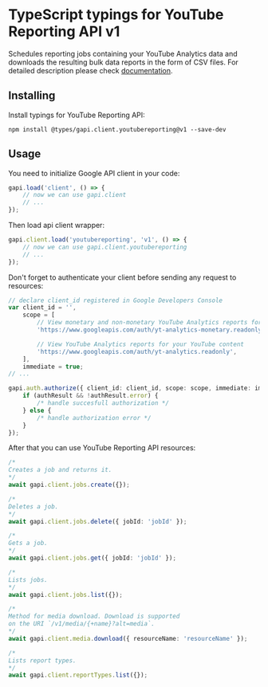 # TypeScript typings for YouTube Reporting API v1

Schedules reporting jobs containing your YouTube Analytics data and downloads the resulting bulk data reports in the form of CSV files.
For detailed description please check [documentation](https://developers.google.com/youtube/reporting/v1/reports/).

## Installing

Install typings for YouTube Reporting API:

```
npm install @types/gapi.client.youtubereporting@v1 --save-dev
```

## Usage

You need to initialize Google API client in your code:

```typescript
gapi.load('client', () => {
    // now we can use gapi.client
    // ...
});
```

Then load api client wrapper:

```typescript
gapi.client.load('youtubereporting', 'v1', () => {
    // now we can use gapi.client.youtubereporting
    // ...
});
```

Don't forget to authenticate your client before sending any request to resources:

```typescript
// declare client_id registered in Google Developers Console
var client_id = '',
    scope = [
        // View monetary and non-monetary YouTube Analytics reports for your YouTube content
        'https://www.googleapis.com/auth/yt-analytics-monetary.readonly',

        // View YouTube Analytics reports for your YouTube content
        'https://www.googleapis.com/auth/yt-analytics.readonly',
    ],
    immediate = true;
// ...

gapi.auth.authorize({ client_id: client_id, scope: scope, immediate: immediate }, (authResult) => {
    if (authResult && !authResult.error) {
        /* handle succesfull authorization */
    } else {
        /* handle authorization error */
    }
});
```

After that you can use YouTube Reporting API resources:

```typescript
/* 
Creates a job and returns it.  
*/
await gapi.client.jobs.create({});

/* 
Deletes a job.  
*/
await gapi.client.jobs.delete({ jobId: 'jobId' });

/* 
Gets a job.  
*/
await gapi.client.jobs.get({ jobId: 'jobId' });

/* 
Lists jobs.  
*/
await gapi.client.jobs.list({});

/* 
Method for media download. Download is supported
on the URI `/v1/media/{+name}?alt=media`.  
*/
await gapi.client.media.download({ resourceName: 'resourceName' });

/* 
Lists report types.  
*/
await gapi.client.reportTypes.list({});
```
